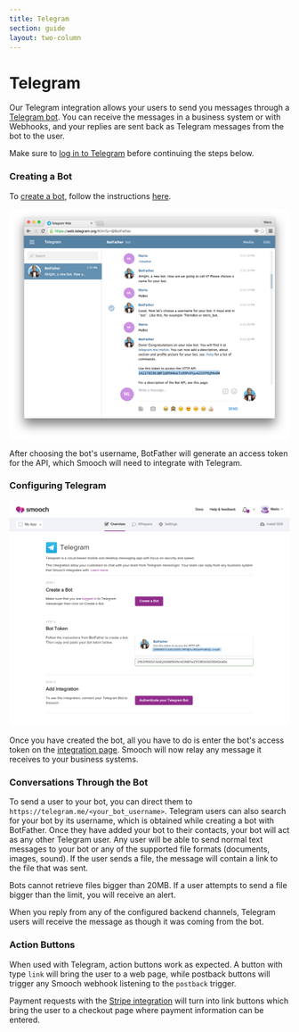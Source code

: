 ```yaml
---
title: Telegram
section: guide
layout: two-column
---
```


# Telegram

Our Telegram integration allows your users to send you messages through a [Telegram bot](https://core.telegram.org/bots). You can receive the messages in a business system or with Webhooks, and your replies are sent back as Telegram messages from the bot to the user.

<aside class="notice">
Make sure to <a href="https://web.telegram.org/#/login">log in to Telegram</a> before continuing the steps below.
</aside>

### Creating a Bot
To [create a bot](https://core.telegram.org/bots#3-how-do-i-create-a-bot), follow the instructions [here](https://core.telegram.org/bots#botfather).

![Create a bot with BotFather](/images/botfather_create_bot.png)

After choosing the bot's username, BotFather will generate an access token for the API, which Smooch will need to integrate with Telegram.

### Configuring Telegram

![Telegram Integration Page Settings](/images/telegram_not_integrated.png)

Once you have created the bot, all you have to do is enter the bot's access token on the [integration page](https://app.smooch.io/integrations/telegram). Smooch will now relay any message it receives to your business systems.

### Conversations Through the Bot
To send a user to your bot, you can direct them to `https://telegram.me/<your_bot_username>`. Telegram users can also search for your bot by its username, which is obtained while creating a bot with BotFather. Once they have added your bot to their contacts, your bot will act as any other Telegram user. Any user will be able to send normal text messages to your bot or any of the supported file formats (documents, images, sound). If the user sends a file, the message will contain a link to the file that was sent.

<aside class="notice">
Bots cannot retrieve files bigger than 20MB. If a user attempts to send a file bigger than the limit, you will receive an alert.
</aside>

When you reply from any of the configured backend channels, Telegram users will receive the message as though it was coming from the bot.

### Action Buttons

When used with Telegram, action buttons work as expected. A button with type `link` will bring the user to a web page, while postback buttons will trigger any Smooch webhook listening to the `postback` trigger.

Payment requests with the [Stripe integration](#stripe) will turn into link buttons which bring the user to a checkout page where payment information can be entered.
